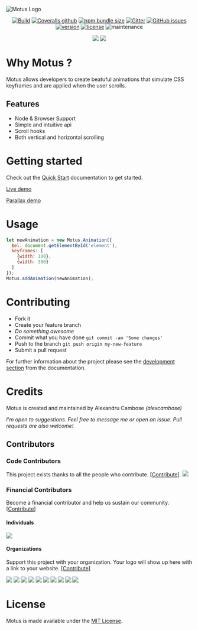 ![Motus Logo](https://i.imgur.com/GpeWN0B.png "Motus logo")

<p align="center">
      <a href="https://travis-ci.com/alexcambose/motus"><img alt="Build" src="https://img.shields.io/travis/com/alexcambose/motus.svg?style=flat-square"></a>
<a href="https://coveralls.io/github/alexcambose/motus?branch=master"><img alt="Coveralls github" src="https://img.shields.io/coveralls/github/alexcambose/motus.svg?style=flat-square"></a>
  <a href="https://packagephobia.now.sh/result?p=motus"><img alt="npm bundle size" src="https://img.shields.io/bundlephobia/minzip/motus.svg?style=flat-square"></a>
  <a href="https://gitter.im/alexcambose/motus"><img alt="Gitter" src="https://img.shields.io/gitter/room/alexcambose/motus.svg?color=%23B22C5B&style=flat-square"></a>
  <a href="https://github.com/alexcambose/motus/issues"><img alt="GitHub issues" src="https://img.shields.io/github/issues/alexcambose/motus.svg?style=flat-square"></a>
   <a href="https://www.npmjs.com/package/motus"><img alt="version" src="https://img.shields.io/npm/v/motus.svg?style=flat-square"></a>
  <a href="https://github.com/alexcambose/motus/blob/master/LICENSE"><img alt="license" src="https://img.shields.io/github/license/alexcambose/motus.svg?style=flat-square"></a>
  <img alt="maintenance" src="https://img.shields.io/maintenance/yes/2019.svg?style=flat-square">
</p>

<p align="center">
  <a href="https://forthebadge.com"><img src="https://forthebadge.com/images/badges/makes-people-smile.svg"></a>
  <a href="https://forthebadge.com"><img src="https://forthebadge.com/images/badges/made-with-javascript.svg"></a>
</p>

# Why Motus ?
Motus allows developers to create beatuful animations that simulate CSS keyframes and are applied when the user scrolls.

## Features
- Node & Browser Support
- Simple and intuitive api
- Scroll hooks
- Both vertical and horizontal scrolling

# Getting started
Check out the [Quick Start](https://alexcambose.github.io/motus/) documentation to get started.

[Live demo](https://codesandbox.io/s/ol4v495l8z)

[Parallax demo](https://alexcambose.github.io/motus/parallax-demo)

# Usage 
```js 
let newAnimation = new Motus.Animation({
  $el: document.getElementById('element'),
  keyframes: [
    {width: 100},
    {width: 300}
  ]
});
Motus.addAnimation(newAnimation);
```
<!--- [start code] -->
<div class="box mb-12" id="element"></div>
<!--- [end code] -->


# Contributing

- Fork it
- Create your feature branch
- *Do something awesome*
- Commit what you have done `git commit -am 'Some changes'`
- Push to the branch `git push origin my-new-feature`
- Submit a pull request

For further information about the project please see the [development section](https://alexcambose.github.io/motus/#/development) from the documentation.

# Credits
Motus is created and maintained by Alexandru Cambose *(alexcambose)*

*I'm open to suggestions. Feel free to message me or open an issue. Pull requests are also welcome!*

## Contributors

### Code Contributors

This project exists thanks to all the people who contribute. [[Contribute](CONTRIBUTING.md)].
<a href="https://github.com/alexcambose/motus/graphs/contributors"><img src="https://opencollective.com/motus/contributors.svg?width=890&button=false" /></a>

### Financial Contributors

Become a financial contributor and help us sustain our community. [[Contribute](https://opencollective.com/motus/contribute)]

#### Individuals

<a href="https://opencollective.com/motus"><img src="https://opencollective.com/motus/individuals.svg?width=890"></a>

#### Organizations

Support this project with your organization. Your logo will show up here with a link to your website. [[Contribute](https://opencollective.com/motus/contribute)]

<a href="https://opencollective.com/motus/organization/0/website"><img src="https://opencollective.com/motus/organization/0/avatar.svg"></a>
<a href="https://opencollective.com/motus/organization/1/website"><img src="https://opencollective.com/motus/organization/1/avatar.svg"></a>
<a href="https://opencollective.com/motus/organization/2/website"><img src="https://opencollective.com/motus/organization/2/avatar.svg"></a>
<a href="https://opencollective.com/motus/organization/3/website"><img src="https://opencollective.com/motus/organization/3/avatar.svg"></a>
<a href="https://opencollective.com/motus/organization/4/website"><img src="https://opencollective.com/motus/organization/4/avatar.svg"></a>
<a href="https://opencollective.com/motus/organization/5/website"><img src="https://opencollective.com/motus/organization/5/avatar.svg"></a>
<a href="https://opencollective.com/motus/organization/6/website"><img src="https://opencollective.com/motus/organization/6/avatar.svg"></a>
<a href="https://opencollective.com/motus/organization/7/website"><img src="https://opencollective.com/motus/organization/7/avatar.svg"></a>
<a href="https://opencollective.com/motus/organization/8/website"><img src="https://opencollective.com/motus/organization/8/avatar.svg"></a>
<a href="https://opencollective.com/motus/organization/9/website"><img src="https://opencollective.com/motus/organization/9/avatar.svg"></a>

# License

Motus is made available under the [MIT License](LICENSE).
